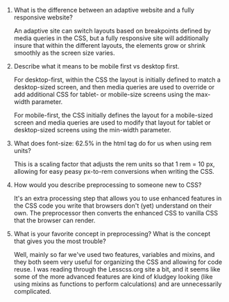 
1. What is the difference between an adaptive website and a fully responsive website?

    An adaptive site can switch layouts based on breakpoints defined by media queries
    in the CSS, but a fully responsive site will additionally insure that within the
    different layouts, the elements grow or shrink smoothly as the screen size varies.

2. Describe what it means to be mobile first vs desktop first.

    For desktop-first, within the CSS the layout is initially defined to match a 
    desktop-sized screen, and then media queries are used to override or add additional
    CSS for tablet- or mobile-size screens using the max-width parameter.

    For mobile-first, the CSS initially defines the layout for a mobile-sized screen
    and media queries are used to modify that layout for tablet or desktop-sized
    screens using the min-width parameter.

3. What does font-size: 62.5% in the html tag do for us when using rem units?

    This is a scaling factor that adjusts the rem units so that 1 rem = 10 px,
    allowing for easy peasy px-to-rem conversions when writing the CSS.

4. How would you describe preprocessing to someone new to CSS?

    It's an extra processing step that allows you to use enhanced features in the
    CSS code you write that browsers don't (yet) understand on their own.  The
    preprocessor then converts the enhanced CSS to vanilla CSS that the browser
    can render.

5. What is your favorite concept in preprocessing? What is the concept that gives you the most trouble?

    Well, mainly so far we've used two features, variables and mixins, and they both seem
    very useful for organizing the CSS and allowing for code reuse.  I was reading through the
    Lesscss.org site a bit, and it seems like some of the more advanced features are kind of
    kludgey looking (like using mixins as functions to perform calculations) and are unnecessarily complicated.

